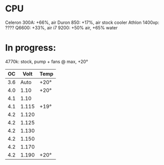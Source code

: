 # CPU
Celeron 300A: +66%, air
Duron 850: +17%, air stock cooler
Athlon 1400xp: ????
Q6600: +33%, air
i7 9200: +50% air, +65% water

# In progress:
4770k: stock, pump + fans @ max, +20°

| OC    | Volt    | Temp  |
|-------|---------|-------|
| 3.6   | Auto    | +20°  |
| 4.0   | 1.10    | +20°  |
| 4.1   | 1.10    |       | Unstable
| 4.1   | 1.115   | +19°  | Window opened
| 4.2   | 1.120   |       | Unstable
| 4.2   | 1.125   |       | Unstable
| 4.2   | 1.130   |       | Unstable
| 4.2   | 1.150   |       | Unstable
| 4.2   | 1.170   |       | Unstable
| 4.2   | 1.190   | +20°  |
